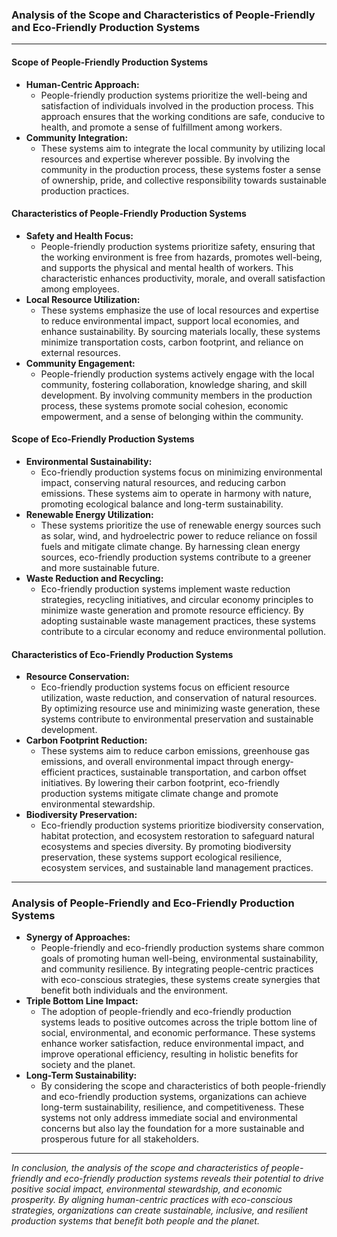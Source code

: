 ### Analysis of the Scope and Characteristics of People-Friendly and Eco-Friendly Production Systems

---

#### Scope of People-Friendly Production Systems

- **Human-Centric Approach:**
  - People-friendly production systems prioritize the well-being and satisfaction of individuals involved in the production process. This approach ensures that the working conditions are safe, conducive to health, and promote a sense of fulfillment among workers.
- **Community Integration:**
  - These systems aim to integrate the local community by utilizing local resources and expertise wherever possible. By involving the community in the production process, these systems foster a sense of ownership, pride, and collective responsibility towards sustainable production practices.

#### Characteristics of People-Friendly Production Systems

- **Safety and Health Focus:**
  - People-friendly production systems prioritize safety, ensuring that the working environment is free from hazards, promotes well-being, and supports the physical and mental health of workers. This characteristic enhances productivity, morale, and overall satisfaction among employees.
- **Local Resource Utilization:**
  - These systems emphasize the use of local resources and expertise to reduce environmental impact, support local economies, and enhance sustainability. By sourcing materials locally, these systems minimize transportation costs, carbon footprint, and reliance on external resources.
- **Community Engagement:**
  - People-friendly production systems actively engage with the local community, fostering collaboration, knowledge sharing, and skill development. By involving community members in the production process, these systems promote social cohesion, economic empowerment, and a sense of belonging within the community.

#### Scope of Eco-Friendly Production Systems

- **Environmental Sustainability:**
  - Eco-friendly production systems focus on minimizing environmental impact, conserving natural resources, and reducing carbon emissions. These systems aim to operate in harmony with nature, promoting ecological balance and long-term sustainability.
- **Renewable Energy Utilization:**
  - These systems prioritize the use of renewable energy sources such as solar, wind, and hydroelectric power to reduce reliance on fossil fuels and mitigate climate change. By harnessing clean energy sources, eco-friendly production systems contribute to a greener and more sustainable future.
- **Waste Reduction and Recycling:**
  - Eco-friendly production systems implement waste reduction strategies, recycling initiatives, and circular economy principles to minimize waste generation and promote resource efficiency. By adopting sustainable waste management practices, these systems contribute to a circular economy and reduce environmental pollution.

#### Characteristics of Eco-Friendly Production Systems

- **Resource Conservation:**
  - Eco-friendly production systems focus on efficient resource utilization, waste reduction, and conservation of natural resources. By optimizing resource use and minimizing waste generation, these systems contribute to environmental preservation and sustainable development.
- **Carbon Footprint Reduction:**
  - These systems aim to reduce carbon emissions, greenhouse gas emissions, and overall environmental impact through energy-efficient practices, sustainable transportation, and carbon offset initiatives. By lowering their carbon footprint, eco-friendly production systems mitigate climate change and promote environmental stewardship.
- **Biodiversity Preservation:**
  - Eco-friendly production systems prioritize biodiversity conservation, habitat protection, and ecosystem restoration to safeguard natural ecosystems and species diversity. By promoting biodiversity preservation, these systems support ecological resilience, ecosystem services, and sustainable land management practices.

---

### Analysis of People-Friendly and Eco-Friendly Production Systems

- **Synergy of Approaches:**
  - People-friendly and eco-friendly production systems share common goals of promoting human well-being, environmental sustainability, and community resilience. By integrating people-centric practices with eco-conscious strategies, these systems create synergies that benefit both individuals and the environment.
- **Triple Bottom Line Impact:**
  - The adoption of people-friendly and eco-friendly production systems leads to positive outcomes across the triple bottom line of social, environmental, and economic performance. These systems enhance worker satisfaction, reduce environmental impact, and improve operational efficiency, resulting in holistic benefits for society and the planet.
- **Long-Term Sustainability:**
  - By considering the scope and characteristics of both people-friendly and eco-friendly production systems, organizations can achieve long-term sustainability, resilience, and competitiveness. These systems not only address immediate social and environmental concerns but also lay the foundation for a more sustainable and prosperous future for all stakeholders.

---

_In conclusion, the analysis of the scope and characteristics of people-friendly and eco-friendly production systems reveals their potential to drive positive social impact, environmental stewardship, and economic prosperity. By aligning human-centric practices with eco-conscious strategies, organizations can create sustainable, inclusive, and resilient production systems that benefit both people and the planet._
